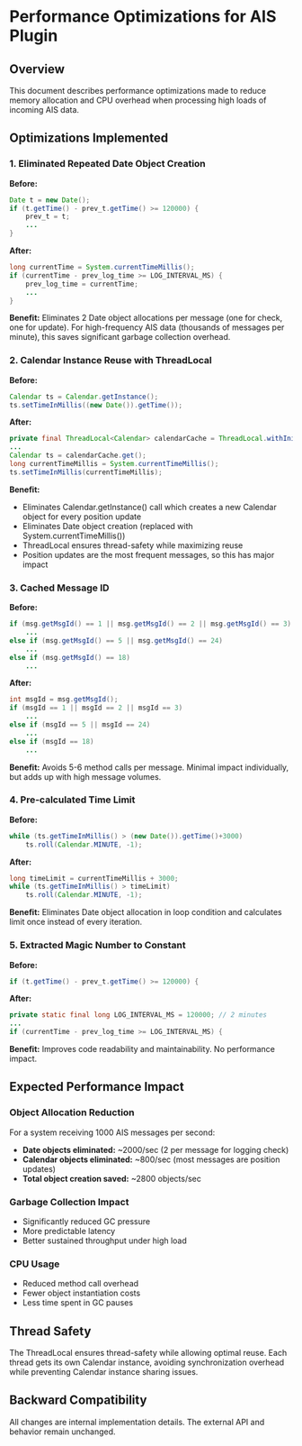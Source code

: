 # Performance Optimizations for AIS Plugin

## Overview
This document describes performance optimizations made to reduce memory allocation and CPU overhead when processing high loads of incoming AIS data.

## Optimizations Implemented

### 1. Eliminated Repeated Date Object Creation
**Before:** 
```java
Date t = new Date();
if (t.getTime() - prev_t.getTime() >= 120000) {
    prev_t = t;
    ...
}
```

**After:**
```java
long currentTime = System.currentTimeMillis();
if (currentTime - prev_log_time >= LOG_INTERVAL_MS) {
    prev_log_time = currentTime;
    ...
}
```

**Benefit:** Eliminates 2 Date object allocations per message (one for check, one for update). For high-frequency AIS data (thousands of messages per minute), this saves significant garbage collection overhead.

### 2. Calendar Instance Reuse with ThreadLocal
**Before:**
```java
Calendar ts = Calendar.getInstance();
ts.setTimeInMillis((new Date()).getTime());
```

**After:**
```java
private final ThreadLocal<Calendar> calendarCache = ThreadLocal.withInitial(Calendar::getInstance);
...
Calendar ts = calendarCache.get();
long currentTimeMillis = System.currentTimeMillis();
ts.setTimeInMillis(currentTimeMillis);
```

**Benefit:** 
- Eliminates Calendar.getInstance() call which creates a new Calendar object for every position update
- Eliminates Date object creation (replaced with System.currentTimeMillis())
- ThreadLocal ensures thread-safety while maximizing reuse
- Position updates are the most frequent messages, so this has major impact

### 3. Cached Message ID
**Before:**
```java
if (msg.getMsgId() == 1 || msg.getMsgId() == 2 || msg.getMsgId() == 3)
    ...
else if (msg.getMsgId() == 5 || msg.getMsgId() == 24)
    ...
else if (msg.getMsgId() == 18)
    ...
```

**After:**
```java
int msgId = msg.getMsgId();
if (msgId == 1 || msgId == 2 || msgId == 3)
    ...
else if (msgId == 5 || msgId == 24)
    ...
else if (msgId == 18)
    ...
```

**Benefit:** Avoids 5-6 method calls per message. Minimal impact individually, but adds up with high message volumes.

### 4. Pre-calculated Time Limit
**Before:**
```java
while (ts.getTimeInMillis() > (new Date()).getTime()+3000)
    ts.roll(Calendar.MINUTE, -1);
```

**After:**
```java
long timeLimit = currentTimeMillis + 3000;
while (ts.getTimeInMillis() > timeLimit)
    ts.roll(Calendar.MINUTE, -1);
```

**Benefit:** Eliminates Date object allocation in loop condition and calculates limit once instead of every iteration.

### 5. Extracted Magic Number to Constant
**Before:**
```java
if (t.getTime() - prev_t.getTime() >= 120000) {
```

**After:**
```java
private static final long LOG_INTERVAL_MS = 120000; // 2 minutes
...
if (currentTime - prev_log_time >= LOG_INTERVAL_MS) {
```

**Benefit:** Improves code readability and maintainability. No performance impact.

## Expected Performance Impact

### Object Allocation Reduction
For a system receiving 1000 AIS messages per second:
- **Date objects eliminated:** ~2000/sec (2 per message for logging check)
- **Calendar objects eliminated:** ~800/sec (most messages are position updates)
- **Total object creation saved:** ~2800 objects/sec

### Garbage Collection Impact
- Significantly reduced GC pressure
- More predictable latency 
- Better sustained throughput under high load

### CPU Usage
- Reduced method call overhead
- Fewer object instantiation costs
- Less time spent in GC pauses

## Thread Safety
The ThreadLocal<Calendar> ensures thread-safety while allowing optimal reuse. Each thread gets its own Calendar instance, avoiding synchronization overhead while preventing Calendar instance sharing issues.

## Backward Compatibility
All changes are internal implementation details. The external API and behavior remain unchanged.
